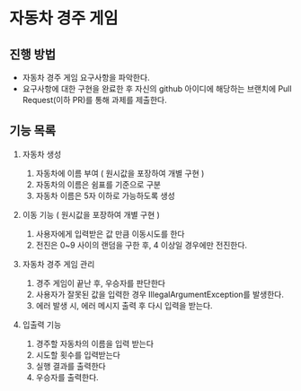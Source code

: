 # 자동차 경주 게임
## 진행 방법
* 자동차 경주 게임 요구사항을 파악한다.
* 요구사항에 대한 구현을 완료한 후 자신의 github 아이디에 해당하는 브랜치에 Pull Request(이하 PR)를 통해 과제를 제출한다.

## 기능 목록

1. 자동차 생성
    1. 자동차에 이름 부여 ( 원시값을 포장하여 개별 구현 )
    2. 자동차의 이름은 쉼표를 기준으로 구분
    3. 자동차 이름은 5자 이하로 가능하도록 생성
    
2. 이동 기능 ( 원시값을 포장하여 개별 구현 )
    1. 사용자에게 입력받은 값 만큼 이동시도를 한다
    2. 전진은 0~9 사이의 랜덤을 구한 후, 4 이상일 경우에만 전진한다.

3. 자동차 경주 게임 관리
   1. 경주 게임이 끝난 후, 우승자를 판단한다
   2. 사용자가 잘못된 값을 입력한 경우 IllegalArgumentException를 발생한다.
   3. 에러 발생 시, 에러 메시지 출력 후 다시 입력을 받는다.

4. 입출력 기능
   1. 경주할 자동차의 이름을 입력 받는다
   2. 시도할 횟수를 입력받는다
   3. 실행 결과를 출력한다
   4. 우승자를 출력한다.